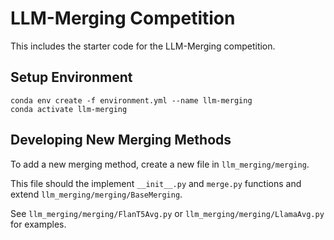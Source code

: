 # LLM-Merging Competition 

This includes the starter code for the LLM-Merging competition. 

## Setup Environment 

```
conda env create -f environment.yml --name llm-merging
conda activate llm-merging 
```

## Developing New Merging Methods 

To add a new merging method, create a new file in `llm_merging/merging`. 

This file should the implement `__init__.py` and `merge.py` functions and extend `llm_merging/merging/BaseMerging`. 

See `llm_merging/merging/FlanT5Avg.py` or `llm_merging/merging/LlamaAvg.py` for examples.  

